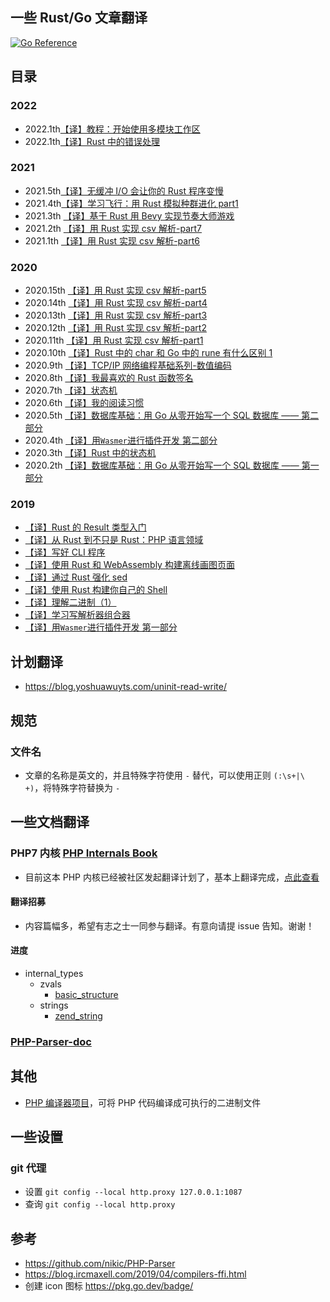 ## 一些 Rust/Go 文章翻译
[![Go Reference](https://pkg.go.dev/badge/ishenghuo.cnblogs.com.svg)](https://pkg.go.dev/ishenghuo.cnblogs.com)

## 目录

### 2022
* 2022.1th[【译】教程：开始使用多模块工作区](/src/2022/5.Getting-started-with-multi-module-workspaces.md)
* 2022.1th[【译】Rust 中的错误处理](/src/2022/2.rust-error-handling.md)

### 2021
* 2021.5th[【译】无缓冲 I/O 会让你的 Rust 程序变慢](/src/2021/7.unbuffered-io-slows-rust-programs.md)
* 2021.4th[【译】学习飞行：用 Rust 模拟种群进化 part1](src/2021/3.Learning-to-Fly-Let-s-create-a-simulation-in-Rust-pt1.md)
* 2021.3th [【译】基于 Rust 用 Bevy 实现节奏大师游戏](src/2021/4.Rhythm-game-in-Rust-using-bevy.md)
* 2021.2th [【译】用 Rust 实现 csv 解析-part7](src/2021/2.Rust-and-CSV-parsing-part7.md)
* 2021.1th [【译】用 Rust 实现 csv 解析-part6](src/2021/1.Rust-and-CSV-parsing-part6.md)

### 2020
* 2020.15th [【译】用 Rust 实现 csv 解析-part5](src/2020/16.Rust-and-CSV-parsing-part5.md)
* 2020.14th [【译】用 Rust 实现 csv 解析-part4](src/2020/14.Rust-and-CSV-parsing-part4.md)
* 2020.13th [【译】用 Rust 实现 csv 解析-part3](src/2020/13.Rust-and-CSV-parsing-part3.md)
* 2020.12th [【译】用 Rust 实现 csv 解析-part2](src/2020/12.Rust-and-CSV-parsing-part2.md)
* 2020.11th [【译】用 Rust 实现 csv 解析-part1](src/2020/11.Rust-and-CSV-parsing-part1.md)
* 2020.10th [【译】Rust 中的 char 和 Go 中的 rune 有什么区别 1](src/2020/10.What-is-the-difference-between-a-Rust-char-and-a-Go-rune.md)
* 2020.9th [【译】TCP/IP 网络编程基础系列-数值编码](src/2020/9.Number-Encoding.md)
* 2020.8th [【译】我最喜欢的 Rust 函数签名](src/2020/8.My-Favorite-Rust-Function-Signature.md)
* 2020.7th [【译】状态机](src/2020/3.state-machines.md)
* 2020.6th [【译】我的阅读习惯](src/2020/6.My-Reading-Habits.md)
* 2020.5th [【译】数据库基础：用 Go 从零开始写一个 SQL 数据库 —— 第二部分](src/2020/5.Database-basics-writing-a-SQL-database-from-scratch-in-Go-part2.md)
* 2020.4th [【译】用`Wasmer`进行插件开发 第二部分](src/using_wasmer_for_plugins/part2.md)
* 2020.3th [【译】Rust 中的状态机](src/2020/3.state-machines.md)
* 2020.2th [【译】数据库基础：用 Go 从零开始写一个 SQL 数据库 —— 第一部分](src/2020/2.Database-basics-writing-a-SQL-database-from-scratch-in-Go-part1.md)

### 2019
* [【译】Rust 的 Result 类型入门](src/2019/a-primer-on-rusts-result-type.md)
* [【译】从 Rust 到不只是 Rust：PHP 语言领域](src/2019/From-Rust-to-beyond-The-PHP-galaxy.md)
* [【译】写好 CLI 程序](src/2019/Write-a-Good-CLI-Program.md)
* [【译】使用 Rust 和 WebAssembly 构建离线画图页面](src/2019/Create-Dev_s-offline-page-with-Rust-and-WebAssembly.md)
* [【译】通过 Rust 强化 sed](src/2019/racing-sed-with-rust.md)
* [【译】使用 Rust 构建你自己的 Shell](src/2019/Build_Your_Own_Shell_using_Rust.md)
* [【译】理解二进制（1）](src/2019/Understanding_Binary_Pt_1.md)
* [【译】学习写解析器组合器](src/2019/Learning-Parser-Combinators-With-Rust.md)
* [【译】用`Wasmer`进行插件开发 第一部分](src/using_wasmer_for_plugins)

## 计划翻译
- https://blog.yoshuawuyts.com/uninit-read-write/

## 规范
### 文件名
* 文章的名称是英文的，并且特殊字符使用 `-` 替代，可以使用正则 `(:\s+|\ +)`，将特殊字符替换为 `-`

## 一些文档翻译
### PHP7 内核 [PHP Internals Book](./src/PHP-Internals-Book)
- 目前这本 PHP 内核已经被社区发起翻译计划了，基本上翻译完成，[点此查看](https://learnku.com/docs/php-internals/php7)

#### 翻译招募
* 内容篇幅多，希望有志之士一同参与翻译。有意向请提 issue 告知。谢谢！

#### 进度
* internal_types
    * zvals
        * [basic_structure](./src/PHP-Internals-Book/php7/internal_types/zvals/basic_structure.md)
    * strings
        * [zend_string](./src/PHP-Internals-Book/php7/internal_types/strings/zend_strings.md)

### [PHP-Parser-doc](./src/PHP-Parser-doc)

## 其他
* [PHP 编译器项目](https://github.com/ircmaxell/php-compiler)，可将 PHP 代码编译成可执行的二进制文件

## 一些设置
### git 代理
* 设置 `git config --local http.proxy 127.0.0.1:1087`
* 查询 `git config --local http.proxy`

## 参考
* https://github.com/nikic/PHP-Parser
* https://blog.ircmaxell.com/2019/04/compilers-ffi.html
* 创建 icon 图标 https://pkg.go.dev/badge/
